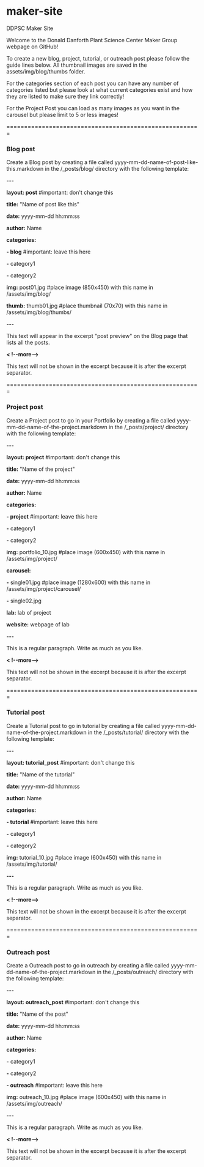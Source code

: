 maker-site
==========

DDPSC Maker Site

<p>Welcome to the Donald Danforth Plant Science Center Maker Group webpage on GitHub!</p>

<p>To create a new blog, project, tutorial, or outreach post please follow the guide lines below. All thumbnail images are saved in the assets/img/blog/thumbs folder.</p>

<p>For the categories section of each post you can have any number of categories listed but please look at what current categories exist and how they are listed to make sure they link correctly!</p>

<p>For the Project Post you can load as many images as you want in the carousel but please limit to 5 or less images!<p/>

=======================================================

<h3>Blog post</h3>

<p>Create a Blog post by creating a file called yyyy-mm-dd-name-of-post-like-this.markdown in the /_posts/blog/ directory with the following template:</p>

<p><b>---</b></p>
<p><b>layout: post</b>          #important: don't change this</p>
<p><b>title:</b> "Name of post like this"</p>
<p><b>date:</b> yyyy-mm-dd hh:mm:ss</p>
<p><b>author:</b> Name</p>
<p><b>categories:</b></p>
<p><b>- blog</b>                #important: leave this here</p>
<p><b>-</b> category1</p>
<p><b>-</b> category2</p>
<p><b>img:</b> post01.jpg       #place image (850x450) with this name in /assets/img/blog/</p>
<p><b>thumb:</b> thumb01.jpg    #place thumbnail (70x70) with this name in /assets/img/blog/thumbs/</p>
<p><b>---</b></p>
<p>This text will appear in the excerpt "post preview" on the Blog page that lists all the posts.</p>

<p><b><
!--more--></b></p>
<p>This text will not be shown in the excerpt because it is after the excerpt separator.</p>

=======================================================


<h3>Project post</h3>

<p>Create a Project post to go in your Portfolio by creating a file called yyyy-mm-dd-name-of-the-project.markdown in the /_posts/project/ directory with the following template:</p>


<p><b>---</b></p>
<p><b>layout: project</b>       #important: don't change this</p>
<p><b>title:</b>  "Name of the project"</p>
<p><b>date:</b> yyyy-mm-dd hh:mm:ss</p>
<p><b>author:</b> Name</p>
<p><b>categories:</b></p>
<p><b>- project</b>             #important: leave this here</p>
<p><b>-</b> category1</p>
<p><b>-</b> category2</p>
<p><b>img:</b> portfolio_10.jpg #place image (600x450) with this name in /assets/img/project/</p>
<p><b>carousel:</b></p>
<p><b>-</b> single01.jpg        #place image (1280x600) with this name in /assets/img/project/carousel/</p>
<p><b>-</b> single02.jpg  </p>

<p><b>lab:</b> lab of project</p>
<p><b>website:</b> webpage of lab</p>
<p><b>---</b></p>

<p>This is a regular paragraph. Write as much as you like.</p>

<p><b><
!--more--></b></p>
<p>This text will not be shown in the excerpt because it is after the excerpt separator.</p>

=======================================================

<h3>Tutorial post</h3>

<p>Create a Tutorial post to go in tutorial by creating a file called yyyy-mm-dd-name-of-the-project.markdown in the /_posts/tutorial/ directory with the following template:</p>


<p><b>---</b></p>
<p><b>layout: tutorial_post</b>      #important: don't change this</p>
<p><b>title:</b>  "Name of the tutorial"</p>
<p><b>date:</b> yyyy-mm-dd hh:mm:ss</p>
<p><b>author:</b> Name</p>
<p><b>categories:</b></p>
<p><b>- tutorial</b>             #important: leave this here</p>
<p><b>-</b> category1</p>
<p><b>-</b> category2</p>
<p><b>img:</b> tutorial_10.jpg #place image (600x450) with this name in /assets/img/tutorial/</p>

<p><b>---</b></p>

<p>This is a regular paragraph. Write as much as you like.</p>

<p><b><
!--more--></b></p>
<p>This text will not be shown in the excerpt because it is after the excerpt separator.</p>

=======================================================

<h3>Outreach post</h3>

<p>Create a Outreach post to go in outreach by creating a file called yyyy-mm-dd-name-of-the-project.markdown in the /_posts/outreach/ directory with the following template:</p>


<p><b>---</b></p>
<p><b>layout: outreach_post</b>      #important: don't change this</p>
<p><b>title:</b>  "Name of the post"</p>
<p><b>date:</b> yyyy-mm-dd hh:mm:ss</p>
<p><b>author:</b> Name</p>
<p><b>categories:</b></p>
<p><b>-</b> category1</p>
<p><b>-</b> category2</p>
<p><b>- outreach</b>             #important: leave this here</p>
<p><b>img:</b> outreach_10.jpg #place image (600x450) with this name in /assets/img/outreach/</p>

<p><b>---</b></p>

<p>This is a regular paragraph. Write as much as you like.</p>

<p><b><
!--more--></b></p>
<p>This text will not be shown in the excerpt because it is after the excerpt separator.</p>